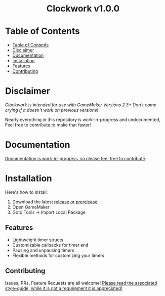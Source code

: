 
<div align=center>  <h1> Clockwork v1.0.0 </h1>  </div>

# Table of Contents

- [Table of Contents](#table-of-contents)
- [Disclaimer](#disclaimer)
- [Documentation](#documentation)
- [Installation](#installation)
- [Features](#features)
- [Contributing](#contributing)

# Disclaimer
<i>Clockwork is intended for use with GameMaker Versions 2.3+ Don't come crying if it doesn't work on previous versions!</i>

Nearly everything in this repository is work-in-progress and undocumented, Feel free to contribute to make that faster!

# Documentation
[Documentation is work-in-progress, so please feel free to contribute](https://github.com/Dappermang/8XLib/wiki)</link>.

# Installation
Here's how to install:
1. Download the latest <link>[release or prerelease](https://github.com/Dappermang/Clockwork/releases)</link>.
2. Open GameMaker
3. Goto Tools -> Import Local Package

## Features
- Lightweight timer structs
- Customizable callbacks for timer end
- Pausing and unpausing timers
- Flexible methods for customizing your timers

## Contributing
Issues, PRs, Feature Requests are all welcome!
[Please read the associated style-guide, while it is not a requirement it is appreciated!](https://github.com/Dappermang/8XLib/blob/release/CONTRIBUTING.md)
